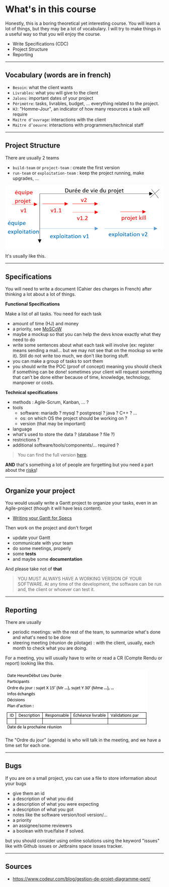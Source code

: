 # What's in this course

Honestly, this is a boring theoretical yet interesting
course. You will learn a lot of things, but they may
be a lot of vocabulary. I will try to make things in a
useful way so that you will enjoy the course.

* Write Specifications (CDC)
* Project Structure
* Reporting

<hr class="sl">

## Vocabulary (words are in french)

* ``Besoin``: what the client wants
* ``Livrables``: what you will give to the client
* ``Jalons``: important dates of your project
* ``Périmètre``: tasks, livrables, budget, ... everything
related to the project.
* ``HJ``: "Homme-Jour", an indicator of how many resources
a task will require
* ``Maitre d’ouvrage``: interactions with the client
* ``Maitre d’oeuvre``: interactions with programmers/technical staff

<hr class="sr">

## Project Structure

There are usually 2 teams

* ``build-team`` or `project-team` : create the first version
* ``run-team`` or `exploitation-team` : keep the project
running, make upgrades, ...
  
![lifecycle](lifecycle.png)

It's usually like this.

<hr class="sl">

## Specifications

You will need to write a document (Cahier des charges
in French) after thinking a lot about a lot of things.

**Functional Specifications**

Make a list of all tasks. You need for each task

* amount of time (HJ) and money
* a priority, see [MoSCoW](tools/moscow.md)
* maybe a mockup so that you can help
the devs know exactly what they need to do
* write some sentences about what each task
will involve (ex: register means sending a mail...
but we may not see that on the mockup so write
it). Still do not write too much, we don't like boring
stuff.
* you can make a group of tasks to sort them
* you should write the POC (proof of concept)
meaning you should check if something can be done!
sometimes your client will request something that can't
be done either because of time, knowledge, technology,
manpower or costs.

**Technical specifications**

* methods : Agile-Scrum, Kanban, ... ?
* tools
    * software: mariadb ? mysql ? postgresql ? java ? C++ ? ...
    * os: on which OS the project should be working on ?
    * version (that may be important)
* language
* what's used to store the data ? (database ? file ?)
* restrictions ?
* additional software/tools/components/... required ?

> You can find the full version [here](cdc/index.md).

**AND** that's something a lot of people are forgetting
but you need a part about the [risks](cdc/risks.md)!

<hr class="sr">

## Organize your project

You would usually write a Gantt project to organize your tasks,
even in an Agile-project (though it will have less content).

* [Writing your Gantt for Specs](tools/gantt.md)

Then work on the project and don't forget

* update your Gantt
* communicate with your team
* do some meetings, properly
* some **tests**
* and maybe some **documentation**

And please take not of **that**

> YOU MUST ALWAYS HAVE A WORKING VERSION
> OF YOUR SOFTWARE. At any time of the development,
> the software can be run and, the client or whoever
> can test it.

<hr class="sl">

## Reporting

There are usually

* periodic meetings: with the rest of the team,
  to summarize what's done and what's need to be done
* steering meeting (réunion de pilotage) : with the client,
usually, each month to check what you are doing.
  
For a meeting, you will usually have to write or read
a CR (Compte Rendu or report) looking like this.

![cr](tools/cr.png)

The "Ordre du jour" (agenda) is who will talk in the meeting,
and we have a time set for each one.

<hr class="sr">

## Bugs

If you are on a small project, you can use
a file to store information about your bugs

* give them an id
* a description of what you did
* a description of what you were expecting
* a description of what you got
* notes like the software version/tool version/...
* a priority
* an assignee/some reviewers
* a boolean with true/false if solved.

but you should consider using online solutions
using the keyword "issues" like with Github issues
or Jetbrains space issues tracker.

<hr class="sl">

## Sources

* <https://www.codeur.com/blog/gestion-de-projet-diagramme-pert/>